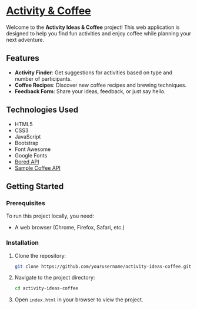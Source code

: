 # [Activity & Coffee](https://activityandcoffee.netlify.app/)

Welcome to the **Activity Ideas & Coffee** project! This web application is designed to help you find fun activities and enjoy coffee while planning your next adventure.

## Features

- **Activity Finder**: Get suggestions for activities based on type and number of participants.
- **Coffee Recipes**: Discover new coffee recipes and brewing techniques.
- **Feedback Form**: Share your ideas, feedback, or just say hello.

## Technologies Used

- HTML5
- CSS3
- JavaScript
- Bootstrap
- Font Awesome
- Google Fonts
- [Bored API](https://bored-api.appbrewery.com/)
- [Sample Coffee API](https://sampleapis.com/api-list/coffee)

## Getting Started

### Prerequisites

To run this project locally, you need:

- A web browser (Chrome, Firefox, Safari, etc.)

### Installation

1. Clone the repository:

    ```bash
    git clone https://github.com/yourusername/activity-ideas-coffee.git
    ```

2. Navigate to the project directory:

    ```bash
    cd activity-ideas-coffee
    ```

3. Open `index.html` in your browser to view the project.


